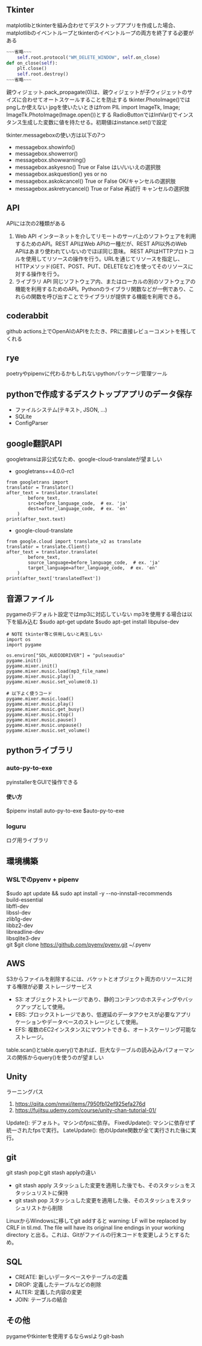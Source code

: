 ## Tkinter
matplotlibとtkinterを組み合わせてデスクトップアプリを作成した場合、matplotlibのイベントループとtkinterのイベントループの両方を終了する必要がある
```sample.py
~~~省略~~~
    self.root.protocol("WM_DELETE_WINDOW", self.on_close)
def on_close(self):
    plt.close()
    self.root.destroy()
~~~省略~~~
```

親ウィジェット.pack_propagate(0)は、親ウィジェットが子ウィジェットのサイズに合わせてオートスケールすることを防止する
tkinter.PhotoImage()ではpngしか使えない
jpgを使いたいときはfrom PIL import ImageTk, Image; ImageTk.PhotoImage(Image.open())とする
RadioButtonではIntVar()でインスタンス生成した変数に値を持たせる。初期値はinstance.set()で設定

tkinter.messageboxの使い方は以下の7つ
- messagebox.showinfo()
- messagebox.showerror()
- messagebox.showwarning()
- messagebox.askyesno() True or False はい/いいえの選択肢
- messagebox.askquestion() yes or no
- messagebox.askokcancel() True or False OK/キャンセルの選択肢
- messagebox.askretrycancel() True or False 再試行 キャンセルの選択肢

## API
APIには次の2種類がある
1. Web API
   インターネットを介してリモートのサーバ上のソフトウェアを利用するためのAPI。REST APIはWeb APIの一種だが、REST API以外のWeb APIはあまり使われていないのでほぼ同じ意味。
   REST APIはHTTPプロトコルを使用してリソースの操作を行う。URLを通じてリソースを指定し、HTTPメソッド(GET、POST、PUT、DELETEなど)を使ってそのリソースに対する操作を行う。
2. ライブラリ API
   同じソフトウェア内、またはローカルの別のソフトウェアの機能を利用するためのAPI。Pythonのライブラリ関数などが一例であり、これらの関数を呼び出すことでライブラリが提供する機能を利用できる。

## coderabbit
github actions上でOpenAIのAPIをたたき、PRに直接レビューコメントを残してくれる

## rye
poetryやpipenvに代わるかもしれないpythonパッケージ管理ツール

## pythonで作成するデスクトップアプリのデータ保存
- ファイルシステム(テキスト, JSON, ...)
- SQLite
- ConfigParser

## google翻訳API
googletransは非公式なため、google-cloud-translateが望ましい
- googletrans==4.0.0-rc1
```
from googletrans import 
translator = Translator()
after_text = translator.translate(
        before_text,
        src=before_language_code,  # ex. 'ja'
        dest=after_language_code,  # ex. 'en'
    )
print(after_text.text)
```
- google-cloud-translate
```
from google.cloud import translate_v2 as translate
translator = translate.Client()
after_text = translator.translate(
        before_text,
        source_language=before_language_code,  # ex. 'ja'
        target_language=after_language_code,  # ex. 'en'
    )
print(after_text['translatedText'])
```

## 音源ファイル
pygameのデフォルト設定ではmp3に対応していない
mp3を使用する場合は以下を組み込む
$sudo apt-get update
$sudo apt-get install libpulse-dev
```
# NOTE tkinter等と併用しないと再生しない
import os
import pygame

os.environ["SDL_AUDIODRIVER"] = "pulseaudio"
pygame.init()
pygame.mixer.init()
pygame.mixer.music.load(mp3_file_name)
pygame.mixer.music.play()
pygame.mixer.music.set_volume(0.1)

# 以下よく使うコード
pygame.mixer.music.load()
pygame.mixer.music.play()
pygame.mixer.music.get_busy()
pygame.mixer.music.stop()
pygame.mixer.music.pause()
pygame.mixer.music.unpause()
pygame.mixer.music.set_volume()
```

## pythonライブラリ
### auto-py-to-exe
pyinstallerをGUIで操作できる
#### 使い方
$pipenv install auto-py-to-exe
$auto-py-to-exe

### loguru
ログ用ライブラリ

## 環境構築
### WSLでのpyenv + pipenv
$sudo apt update && sudo apt install -y --no-innstall-recommends \
    build-essential \
    libffi-dev \
    libssl-dev \
    zlib1g-dev \
    libbz2-dev \
    libreadline-dev \
    libsqlite3-dev \
    git
$git clone https://github.com/pyenv/pyenv.git ~/.pyenv

## AWS
S3からファイルを削除するには、バケットとオブジェクト両方のリソースに対する権限が必要
ストレージサービス
- S3: オブジェクトストレージであり、静的コンテンツのホスティングやバックアップとして使用。
- EBS: ブロックストレージであり、低遅延のデータアクセスが必要なアプリケーションやデータベースのストレージとして使用。
- EFS: 複数のEC2インスタンスにマウントできる、オートスケーリング可能なストレージ。

table.scan()とtable.query()であれば、巨大なテーブルの読み込みパフォーマンスの関係からquery()を使うのが望ましい

## Unity
ラーニングパス
1. https://qiita.com/nmxi/items/7950fb12ef925efa276d
2. https://fujitsu.udemy.com/course/unity-chan-tutorial-01/

Update(): デフォルト。マシンのfpsに依存。
FixedUpdate(): マシンに依存せず統一されたfpsで実行。
LateUpdate(): 他のUpdate関数が全て実行された後に実行。

## git
git stash popとgit stash applyの違い
- git stash apply
  スタッシュした変更を適用した後でも、そのスタッシュをスタッシュリストに保持
- git stash pop
  スタッシュした変更を適用した後、そのスタッシュをスタッシュリストから削除

LinuxからWindowsに移してgit addすると
warning: LF will be replaced by CRLF in til.md.
The file will have its original line endings in your working directory
と出る。これは、Gitがファイルの行末コードを変更しようとするため。

## SQL
- CREATE: 新しいデータベースやテーブルの定義
- DROP: 定義したテーブルなどの削除
- ALTER: 定義した内容の変更
- JOIN: テーブルの結合

## その他
pygameやtkinterを使用するならwslよりgit-bash